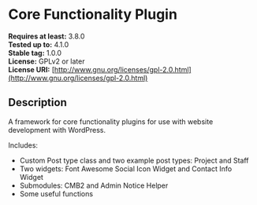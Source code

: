 # Core Functionality Plugin

**Requires at least:** 3.8.0  
**Tested up to:**      4.1.0  
**Stable tag:**        1.0.0  
**License:**           GPLv2 or later  
**License URI:**       [http://www.gnu.org/licenses/gpl-2.0.html](http://www.gnu.org/licenses/gpl-2.0.html)  

## Description

A framework for core functionality plugins for use with website development with WordPress.

Includes:
- Custom Post type class and two example post types: Project and Staff
- Two widgets: Font Awesome Social Icon Widget and Contact Info Widget
- Submodules: CMB2 and Admin Notice Helper
- Some useful functions